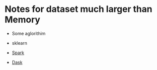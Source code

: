 # Notes for dataset much larger than Memory


* Some aglorithim

- sklearn

* [Spark](https://spark.apache.org/)

* [Dask](https://docs.dask.org/en/latest/)
